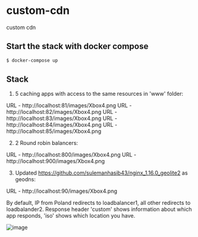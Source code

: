# custom-cdn
custom cdn


## Start the stack with docker compose

```bash
$ docker-compose up
```

## Stack

1. 5 caching apps with access to the same resources in 'www' folder:

URL - http://localhost:81/images/Xbox4.png
URL - http://localhost:82/images/Xbox4.png
URL - http://localhost:83/images/Xbox4.png
URL - http://localhost:84/images/Xbox4.png
URL - http://localhost:85/images/Xbox4.png

2. 2 Round robin balancers:

URL - http://localhost:800/images/Xbox4.png
URL - http://localhost:900/images/Xbox4.png

3. Updated https://github.com/sulemanhasib43/nginx_1.16.0_geolite2 as geodns:

URL - http://localhost:90/images/Xbox4.png

By default, IP from Poland redirects to loadbalancer1, all other redirects to loadbalander2.
Response header 'custom' shows information about which app responds, 'iso' shows which location you have.

![image](https://user-images.githubusercontent.com/112312750/196042388-5b07e173-8a66-44db-830e-e952497cab3f.png)







